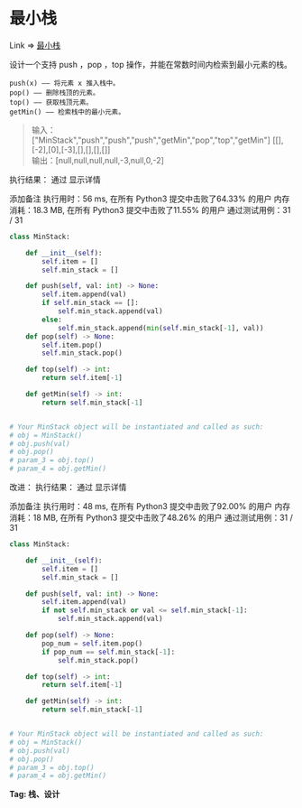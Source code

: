 # 最小栈

Link => [最小栈](https://leetcode-cn.com/problems/min-stack/)

设计一个支持 push ，pop ，top 操作，并能在常数时间内检索到最小元素的栈。

    push(x) —— 将元素 x 推入栈中。
    pop() —— 删除栈顶的元素。
    top() —— 获取栈顶元素。
    getMin() —— 检索栈中的最小元素。

>输入：["MinStack","push","push","push","getMin","pop","top","getMin"]
[[],[-2],[0],[-3],[],[],[],[]]<br />
>输出：[null,null,null,null,-3,null,0,-2]<br />

执行结果：
通过
显示详情

添加备注
执行用时：56 ms, 在所有 Python3 提交中击败了64.33% 的用户
内存消耗：18.3 MB, 在所有 Python3 提交中击败了11.55% 的用户
通过测试用例：31 / 31

```python
class MinStack:

    def __init__(self):
        self.item = []
        self.min_stack = []

    def push(self, val: int) -> None:
        self.item.append(val)
        if self.min_stack == []:
            self.min_stack.append(val)
        else:
            self.min_stack.append(min(self.min_stack[-1], val))
    def pop(self) -> None:
        self.item.pop()
        self.min_stack.pop()

    def top(self) -> int:
        return self.item[-1]

    def getMin(self) -> int:
        return self.min_stack[-1]


# Your MinStack object will be instantiated and called as such:
# obj = MinStack()
# obj.push(val)
# obj.pop()
# param_3 = obj.top()
# param_4 = obj.getMin()
```
改进：
执行结果：
通过
显示详情

添加备注
执行用时：48 ms, 在所有 Python3 提交中击败了92.00% 的用户
内存消耗：18 MB, 在所有 Python3 提交中击败了48.26% 的用户
通过测试用例：31 / 31

```python
class MinStack:

    def __init__(self):
        self.item = []
        self.min_stack = []

    def push(self, val: int) -> None:
        self.item.append(val)
        if not self.min_stack or val <= self.min_stack[-1]:
            self.min_stack.append(val)

    def pop(self) -> None:
        pop_num = self.item.pop()
        if pop_num == self.min_stack[-1]:
            self.min_stack.pop()

    def top(self) -> int:
        return self.item[-1]

    def getMin(self) -> int:
        return self.min_stack[-1]


# Your MinStack object will be instantiated and called as such:
# obj = MinStack()
# obj.push(val)
# obj.pop()
# param_3 = obj.top()
# param_4 = obj.getMin()
```
**Tag: 栈、设计**
